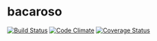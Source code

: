# bacaroso

[![Build Status](https://travis-ci.org/code-ci/bacaroso.svg)](https://travis-ci.org/code-ci/bacaroso)
[![Code Climate](https://codeclimate.com/github/code-ci/bacaroso/badges/gpa.svg)](https://codeclimate.com/github/code-ci/bacaroso)
[![Coverage Status](https://coveralls.io/repos/code-ci/bacaroso/badge.svg?branch=task%2Fcreate_model_country&service=github)](https://coveralls.io/github/code-ci/bacaroso?branch=master)
